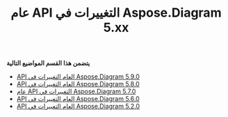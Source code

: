 ﻿---
title: عام API التغييرات في Aspose.Diagram 5.xx
type: docs
weight: 40
url: /ar/java/public-api-changes-in-aspose-diagram-5-x-x/
---
**يتضمن هذا القسم المواضيع التالية**
- [API العام التغييرات في Aspose.Diagram 5.9.0](/diagram/ar/java/public-api-changes-in-aspose-diagram-5-9-0/)
- [API العام التغييرات في Aspose.Diagram 5.8.0](/diagram/ar/java/public-api-changes-in-aspose-diagram-5-8-0/)
- [عام API التغييرات في Aspose.Diagram 5.7.0](/diagram/ar/java/public-api-changes-in-aspose-diagram-5-7-0/)
- [API العام التغييرات في Aspose.Diagram 5.6.0](/diagram/ar/java/public-api-changes-in-aspose-diagram-5-6-0/)
- [API العام التغييرات في Aspose.Diagram 5.2.0](/diagram/ar/java/public-api-changes-in-aspose-diagram-5-2-0/)
